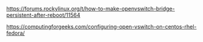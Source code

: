 <https://forums.rockylinux.org/t/how-to-make-openvswitch-bridge-persistent-after-reboot/11564>

<https://computingforgeeks.com/configuring-open-vswitch-on-centos-rhel-fedora/>
